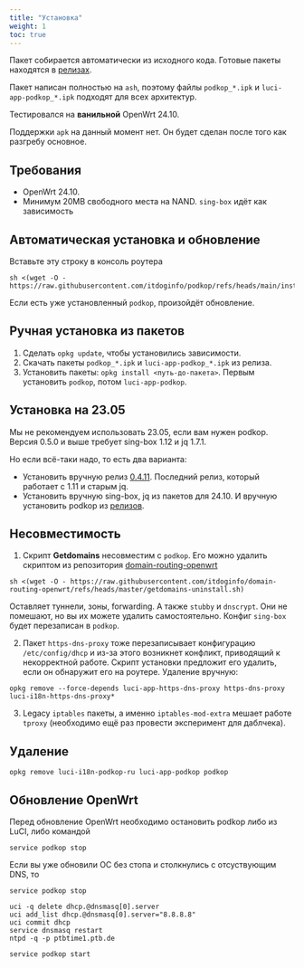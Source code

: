 ```yaml
---
title: "Установка"
weight: 1
toc: true
---
```


Пакет собирается автоматически из исходного кода. Готовые пакеты находятся в [релизах](https://github.com/itdoginfo/podkop/releases).

Пакет написан полностью на `ash`, поэтому файлы `podkop_*.ipk` и `luci-app-podkop_*.ipk` подходят для всех архитектур.

Тестировался на **ванильной** OpenWrt 24.10.

Поддержки `apk` на данный момент нет. Он будет сделан после того как разгребу основное.

## Требования

- OpenWrt 24.10.
- Минимум 20MB свободного места на NAND. `sing-box` идёт как зависимость

## Автоматическая установка и обновление

Вставьте эту строку в консоль роутера

```
sh <(wget -O - https://raw.githubusercontent.com/itdoginfo/podkop/refs/heads/main/install.sh)
```

Если есть уже установленный `podkop`, произойдёт обновление.

## Ручная установка из пакетов

1. Сделать `opkg update`, чтобы установились зависимости.
2. Скачать пакеты `podkop_*.ipk` и `luci-app-podkop_*.ipk` из релиза.
3. Установить пакеты: `opkg install <путь-до-пакета>`. Первым установить `podkop`, потом `luci-app-podkop`.

## Установка на 23.05
Мы не рекомендуем использовать 23.05, если вам нужен podkop. Версия 0.5.0 и выше требует sing-box 1.12 и jq 1.7.1.

Но если всё-таки надо, то есть два варианта:
- Установить вручную релиз [0.4.11](https://github.com/itdoginfo/podkop/releases/tag/v0.4.11). Последний релиз, который работает с 1.11 и старым jq.
- Установить вручную sing-box, jq из пакетов для 24.10. И вручную установить podkop из [релизов](https://github.com/itdoginfo/podkop/releases).

## Несовместимость

1. Скрипт **Getdomains** несовместим с `podkop`. Его можно удалить скриптом из репозитория [domain-routing-openwrt](https://github.com/itdoginfo/domain-routing-openwrt)

```
sh <(wget -O - https://raw.githubusercontent.com/itdoginfo/domain-routing-openwrt/refs/heads/master/getdomains-uninstall.sh)
```

Оставляет туннели, зоны, forwarding. А также `stubby` и `dnscrypt`. Они не помешают, но вы их можете удалить самостоятельно. Конфиг `sing-box` будет перезаписан в `podkop`.

2. Пакет `https-dns-proxy` тоже перезаписывает конфигурацию `/etc/config/dhcp` и из-за этого возникнет конфликт, приводящий к некорректной работе. Скрипт установки предложит его удалить, если он обнаружит его на роутере. Удаление вручную:

```
opkg remove --force-depends luci-app-https-dns-proxy https-dns-proxy luci-i18n-https-dns-proxy*
```

3. Legacy `iptables` пакеты, а именно `iptables-mod-extra` мешает работе `tproxy` (необходимо ещё раз провести эксперимент для даблчека).

## Удаление

```
opkg remove luci-i18n-podkop-ru luci-app-podkop podkop
```

## Обновление OpenWrt
Перед обновление OpenWrt необходимо остановить podkop либо из LuCI, либо командой
```
service podkop stop
```

Если вы уже обновили ОС без стопа и столкнулись с отсуствующим DNS, то
```
service podkop stop

uci -q delete dhcp.@dnsmasq[0].server
uci add_list dhcp.@dnsmasq[0].server="8.8.8.8"
uci commit dhcp
service dnsmasq restart
ntpd -q -p ptbtime1.ptb.de

service podkop start
```
